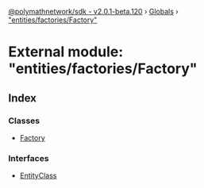 [@polymathnetwork/sdk - v2.0.1-beta.120](../README.md) › [Globals](../globals.md) › ["entities/factories/Factory"](_entities_factories_factory_.md)

# External module: "entities/factories/Factory"

## Index

### Classes

- [Factory](../classes/_entities_factories_factory_.factory.md)

### Interfaces

- [EntityClass](../interfaces/_entities_factories_factory_.entityclass.md)

